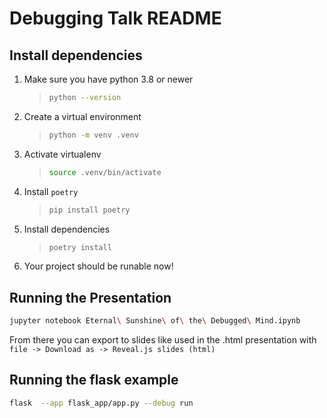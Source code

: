 # Debugging Talk README

## Install dependencies

1) Make sure you have python 3.8 or newer

    > ```bash
    > python --version
    > ```

2) Create a virtual environment

    > ```bash
    > python -m venv .venv
    > ```

3) Activate virtualenv

    > ```bash
    > source .venv/bin/activate
    > ```

4) Install `poetry`

    > ```bash
    > pip install poetry
    > ```

5) Install dependencies

    > ```bash
    > poetry install
    > ```

6) Your project should be runable now!

## Running the Presentation

```bash
jupyter notebook Eternal\ Sunshine\ of\ the\ Debugged\ Mind.ipynb
```

From there you can export to slides like used in the .html presentation with `file -> Download as -> Reveal.js slides (html)`

## Running the flask example

```bash
flask  --app flask_app/app.py --debug run
```
